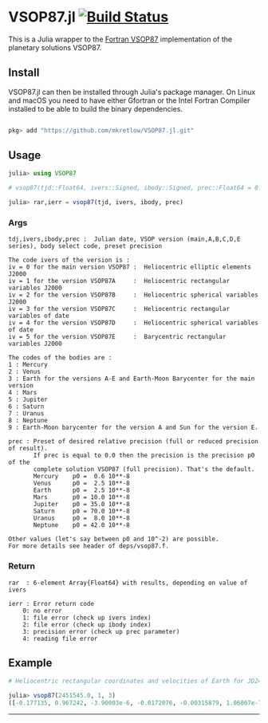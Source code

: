 # VSOP87.jl [![Build Status](https://travis-ci.org/mkretlow/VSOP87.jl.png?branch=master)](https://travis-ci.org/mkretlow/VSOP87.jl)

This is a Julia wrapper to the [Fortran VSOP87](https://github.com/ctdk/vsop87) implementation of the planetary solutions VSOP87.


## Install
VSOP87.jl can then be installed through Julia's package manager. On Linux and macOS you need to have either Gfortran or the Intel Fortran Compiler installed to be able to build the binary dependencies.
```julia

pkg> add "https://github.com/mkretlow/VSOP87.jl.git"
```

## Usage

```julia
julia> using VSOP87

# vsop87(tjd::Float64, ivers::Signed, ibody::Signed, prec::Float64 = 0.0)

julia> rar,ierr = vsop87(tjd, ivers, ibody, prec)
```

### Args

    tdj,ivers,ibody,prec :  Julian date, VSOP version (main,A,B,C,D,E series), body select code, preset precision

    The code ivers of the version is :
    iv = 0 for the main version VSOP87 :  Heliocentric elliptic elements J2000
    iv = 1 for the version VSOP87A     :  Heliocentric rectangular variables J2000
    iv = 2 for the version VSOP87B     :  Heliocentric spherical variables J2000
    iv = 3 for the version VSOP87C     :  Heliocentric rectangular variables of date
    iv = 4 for the version VSOP87D     :  Heliocentric spherical variables of date
    iv = 5 for the version VSOP87E     :  Barycentric rectangular variables J2000

    The codes of the bodies are :
    1 : Mercury
    2 : Venus
    3 : Earth for the versions A-E and Earth-Moon Barycenter for the main version
    4 : Mars
    5 : Jupiter
    6 : Saturn
    7 : Uranus
    8 : Neptune
    9 : Earth-Moon barycenter for the version A and Sun for the version E.

    prec : Preset of desired relative precision (full or reduced precision of result).
           If prec is equal to 0.0 then the precision is the precision p0 of the
           complete solution VSOP87 (full precision). That's the default.
           Mercury    p0 =  0.6 10**-8
           Venus      p0 =  2.5 10**-8
           Earth      p0 =  2.5 10**-8
           Mars       p0 = 10.0 10**-8
           Jupiter    p0 = 35.0 10**-8
           Saturn     p0 = 70.0 10**-8
           Uranus     p0 =  8.0 10**-8
           Neptune    p0 = 42.0 10**-8

    Other values (let's say between p0 and 10^-2) are possible.
    For more details see header of deps/vsop87.f.

### Return
    rar  : 6-element Array{Float64} with results, depending on value of ivers

    ierr : Error return code
        0: no error
        1: file error (check up ivers index)
        2: file error (check up ibody index)
        3: precision error (check up prec parameter)
        4: reading file error

## Example
```julia
# Heliocentric rectangular coordinates and velocities of Earth for JD2451545.0 (2000-01-01.5 TDB):

julia> vsop87(2451545.0, 1, 3)
([-0.177135, 0.967242, -3.90003e-6, -0.0172076, -0.00315879, 1.06867e-7], 0)
```

---